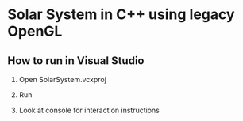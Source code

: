 # Solar System in C++ using legacy OpenGL

## How to run in Visual Studio

1. Open SolarSystem.vcxproj

2. Run

3. Look at console for interaction instructions



